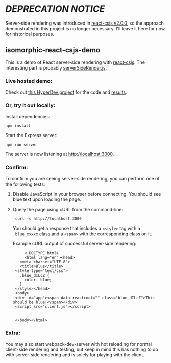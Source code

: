 # *DEPRECATION NOTICE*

Server-side rendering was introduced in [react-csjs v2.0.0][react-csjs-2.0.0],
so the approach demonstrated in this project is no longer necessary. I'll leave
it here for now, for historical purposes.

## isomorphic-react-csjs-demo

This is a demo of React server-side rendering with [react-csjs][react-csjs]. The
interesting part is probably [serverSideRender.js](src/serverSideRender.js).

### Live hosted demo:

Check out [this HyperDev project][hd-project] for the code and
[results][hd-live].

### Or, try it out locally:

Install dependencies:

    npm install

Start the Express server:

    npm run server

The server is now listening at [http://localhost:3000](http://localhost:3000).

### Confirm:

To confirm you are seeing server-side rendering, you can perform one of the
following tests:

1. Disable JavaScript in your browser before connecting. You should see blue
   text upon loading the page.

2. Query the page using cURL from the command-line:

        curl -s http://localhost:3000

   You should get a response that includes a `<style>` tag with a `.blue_xxxxx`
   class and a `<span>` with the corresponding class on it.

   Example cURL output of successful server-side rendering:

            <!DOCTYPE html>
            <html lang="en"><head>
          <meta charset="UTF-8">
          <title>Blue</title>
        <style type="text/css">
          .blue_dILcZ {
            color: blue;
          }
        </style></head>
        <body>
        <div id="app"><span data-reactroot="" class="blue_dILcZ">This should be blue!</span></div>
        <script src="client.js"></script>


        </body></html>

### Extra:

You may also start webpack-dev-server with hot reloading for normal client-side
rendering and testing, but keep in mind this has nothing to do with server-side
rendering and is solely for playing with the client.

[react-csjs]: https://github.com/tizmagik/react-csjs
[react-csjs-2.0.0]: https://github.com/tizmagik/react-csjs/releases/tag/v2.0.0
[hd-project]: https://hyperdev.com/#!/project/luck-piper
[hd-live]: https://luck-piper.hyperdev.space/
